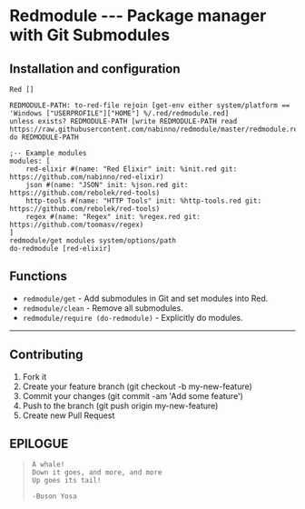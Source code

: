 # Redmodule --- Package manager with Git Submodules
## Installation and configuration
```red:init.red
Red []

REDMODULE-PATH: to-red-file rejoin [get-env either system/platform == 'Windows ["USERPROFILE"]["HOME"] %/.red/redmodule.red]
unless exists? REDMODULE-PATH [write REDMODULE-PATH read https://raw.githubusercontent.com/nabinno/redmodule/master/redmodule.red]
do REDMODULE-PATH

;-- Example modules
modules: [
    red-elixir #(name: "Red Elixir" init: %init.red git: https://github.com/nabinno/red-elixir)
    json #(name: "JSON" init: %json.red git: https://github.com/rebolek/red-tools)
    http-tools #(name: "HTTP Tools" init: %http-tools.red git: https://github.com/rebolek/red-tools)
    regex #(name: "Regex" init: %regex.red git: https://github.com/toomasv/regex)
]
redmodule/get modules system/options/path
do-redmodule [red-elixir]
```

## Functions
- `redmodule/get` - Add submodules in Git and set modules into Red.
- `redmodule/clean` - Remove all submodules.
- `redmodule/require (do-redmodule)` - Explicitly do modules.

---

## Contributing
1. Fork it
2. Create your feature branch (git checkout -b my-new-feature)
3. Commit your changes (git commit -am 'Add some feature')
4. Push to the branch (git push origin my-new-feature)
5. Create new Pull Request

## EPILOGUE
>     A whale!
>     Down it goes, and more, and more
>     Up goes its tail!
>
>     -Buson Yosa
